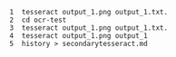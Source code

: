    1  tesseract output_1.png output_1.txt.
    2  cd ocr-test
    3  tesseract output_1.png output_1.txt.
    4  tesseract output_1.png output_1
    5  history > secondarytesseract.md
